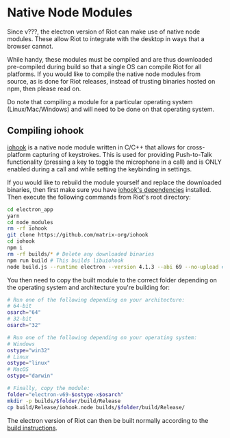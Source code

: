 # Native Node Modules

Since v???, the electron version of Riot can make use of native node modules.
These allow Riot to integrate with the desktop in ways that a browser cannot.

While handy, these modules must be compiled and are thus downloaded
pre-compiled during build so that a single OS can compile Riot for all
platforms. If you would like to compile the native node modules from source,
as is done for Riot releases, instead of trusting binaries hosted on npm,
then please read on.

Do note that compiling a module for a particular operating system
(Linux/Mac/Windows) and will need to be done on that operating system.

## Compiling iohook

[iohook](https://github.com/matrix-org/iohook/) is a native node module
written in C/C++ that allows for cross-platform capturing of keystrokes. This
is used for providing Push-to-Talk functionality (pressing a key to toggle
the microphone in a call) and is ONLY enabled during a call and while setting
the keybinding in settings.

If you would like to rebuild the module yourself and replace the downloaded
binaries, then first make sure you have [iohook's
dependencies](https://wilix-team.github.io/iohook/manual-build.html#ubuntu-16)
installed. Then execute the following commands from Riot's root directory:

```bash
cd electron_app
yarn
cd node_modules
rm -rf iohook
git clone https://github.com/matrix-org/iohook
cd iohook
npm i
rm -rf builds/* # Delete any downloaded binaries
npm run build # This builds libuiohook
node build.js --runtime electron --version 4.1.3 --abi 69 --no-upload # This builds the module for the current OS
```

You then need to copy the built module to the correct folder depending on the operating system and architecture you're building for:

```bash
# Run one of the following depending on your architecture:
# 64-bit
osarch="64"
# 32-bit
osarch="32"

# Run one of the following depending on your operating system:
# Windows
ostype="win32"
# Linux
ostype="linux"
# MacOS
ostype="darwin"

# Finally, copy the module:
folder="electron-v69-$ostype-x$osarch"
mkdir -p builds/$folder/build/Release
cp build/Release/iohook.node builds/$folder/build/Release/
```

The electron version of Riot can then be built normally according to the [build instructions](../README.md#running-as-a-desktop-app).